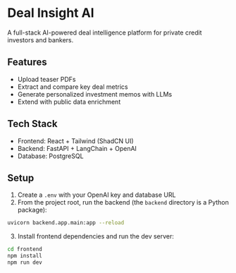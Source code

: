 
# Deal Insight AI

A full-stack AI-powered deal intelligence platform for private credit investors and bankers.

## Features
- Upload teaser PDFs
- Extract and compare key deal metrics
- Generate personalized investment memos with LLMs
- Extend with public data enrichment

## Tech Stack
- Frontend: React + Tailwind (ShadCN UI)
- Backend: FastAPI + LangChain + OpenAI
- Database: PostgreSQL

## Setup

1. Create a `.env` with your OpenAI key and database URL
2. From the project root, run the backend (the `backend` directory is a Python package):
```bash
uvicorn backend.app.main:app --reload
```
3. Install frontend dependencies and run the dev server:
```bash
cd frontend
npm install
npm run dev
```

